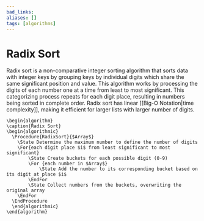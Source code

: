 ```yaml
---
bad_links: 
aliases: []
tags: [algorithms]
---
```

# Radix Sort

Radix sort is a non-comparative integer sorting algorithm that sorts data with integer keys by grouping keys by individual digits which share the same significant position and value. This algorithm works by processing the digits of each number one at a time from least to most significant. This categorizing process repeats for each digit place, resulting in numbers being sorted in complete order. Radix sort has linear [[Big-O Notation|time complexity]], making it efficient for larger lists with larger number of digits.

```pseudo
\begin{algorithm}
\caption{Radix Sort}
\begin{algorithmic}
  \Procedure{RadixSort}{$Array$}
	\State Determine the maximum number to define the number of digits
	\For{each digit place $i$ from least significant to most significant}
	    \State Create buckets for each possible digit (0-9)
	    \For {each number in $Array$}
	        \State Add the number to its corresponding bucket based on its digit at place $i$
	    \EndFor
	    \State Collect numbers from the buckets, overwriting the original array
	\EndFor
  \EndProcedure
  \end{algorithmic}
\end{algorithm}
```